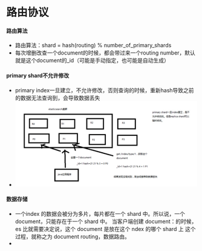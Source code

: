# 路由协议

#### 路由算法
* 路由算法：shard = hash(routing) % number_of_primary_shards
* 每次增删改查一个document的时候，都会带过来一个routing number，默认就是这个document的_id（可能是手动指定，也可能是自动生成）

#### primary shard不允许修改
* primary index一旦建立，不允许修改，否则查询的时候，重新hash导致之前的数据无法查询到，会导致数据丢失
* ![-w871](media/15721322567131/15721327733952.jpg)

#### 数据存储
* 一个index 的数据会被分为多片，每片都在一个 shard 中。所以说，一个 document，只能存在于一个 shard 中。
当客户端创建 document：的时候，es 比就需要决定说，这个 document 是放在这个 ndex 的哪个 shard 上
这个过程，就称之为 document routing，数据路由。
* 